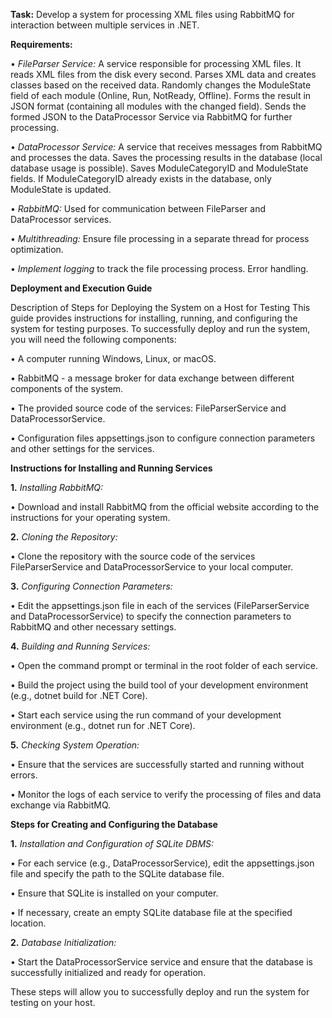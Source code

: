 **Task:** Develop a system for processing XML files using RabbitMQ for interaction between multiple services in .NET.

**Requirements:**

•	*FileParser Service:* A service responsible for processing XML files. It reads XML files from the disk every second. Parses XML data and creates classes based on the received data. Randomly changes the ModuleState field of each module (Online, Run, NotReady, Offline). Forms the result in JSON format (containing all modules with the changed field). Sends the formed JSON to the DataProcessor Service via RabbitMQ for further processing.

•	*DataProcessor Service:* A service that receives messages from RabbitMQ and processes the data. Saves the processing results in the database (local database usage is possible). Saves ModuleCategoryID and ModuleState fields. If ModuleCategoryID already exists in the database, only ModuleState is updated.

•	*RabbitMQ:* Used for communication between FileParser and DataProcessor services.

•	*Multithreading:* Ensure file processing in a separate thread for process optimization.

•	*Implement logging* to track the file processing process. Error handling.

**Deployment and Execution Guide**

Description of Steps for Deploying the System on a Host for Testing
This guide provides instructions for installing, running, and configuring the system for testing purposes. To successfully deploy and run the system, you will need the following components:

•	A computer running Windows, Linux, or macOS.

•	RabbitMQ - a message broker for data exchange between different components of the system.

•	The provided source code of the services: FileParserService and DataProcessorService.

•	Configuration files appsettings.json to configure connection parameters and other settings for the services.

**Instructions for Installing and Running Services**

**1.**	*Installing RabbitMQ:*

•	Download and install RabbitMQ from the official website according to the instructions for your operating system.

**2.**	*Cloning the Repository:*

•	Clone the repository with the source code of the services FileParserService and DataProcessorService to your local computer.

**3.**	*Configuring Connection Parameters:*

•	Edit the appsettings.json file in each of the services (FileParserService and DataProcessorService) to specify the connection parameters to RabbitMQ and other necessary settings.

**4.**	*Building and Running Services:*

•	Open the command prompt or terminal in the root folder of each service.

•	Build the project using the build tool of your development environment (e.g., dotnet build for .NET Core).

•	Start each service using the run command of your development environment (e.g., dotnet run for .NET Core).

**5.**	*Checking System Operation:*

•	Ensure that the services are successfully started and running without errors.

•	Monitor the logs of each service to verify the processing of files and data exchange via RabbitMQ.

**Steps for Creating and Configuring the Database**

**1.**	*Installation and Configuration of SQLite DBMS:*

•	For each service (e.g., DataProcessorService), edit the appsettings.json file and specify the path to the SQLite database file.

•	Ensure that SQLite is installed on your computer.

•	If necessary, create an empty SQLite database file at the specified location.

**2.**	*Database Initialization:*

•	Start the DataProcessorService service and ensure that the database is successfully initialized and ready for operation.

These steps will allow you to successfully deploy and run the system for testing on your host.
